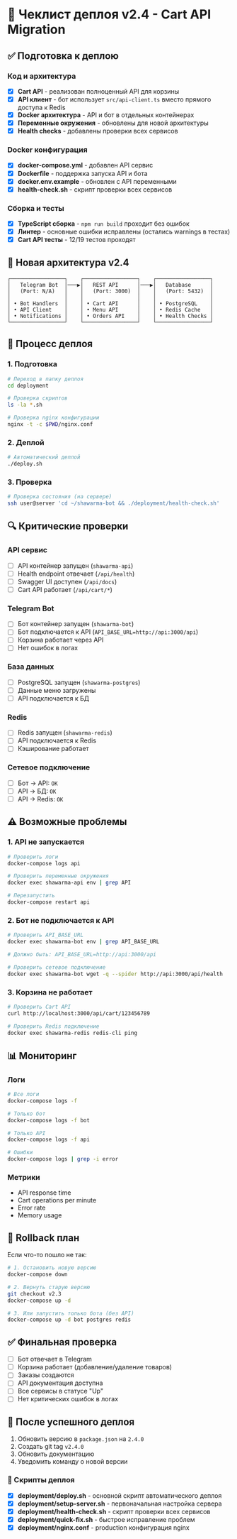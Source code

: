 # 🚀 Чеклист деплоя v2.4 - Cart API Migration

## ✅ Подготовка к деплою

### Код и архитектура

- [x] **Cart API** - реализован полноценный API для корзины
- [x] **API клиент** - бот использует `src/api-client.ts` вместо прямого доступа к Redis
- [x] **Docker архитектура** - API и бот в отдельных контейнерах
- [x] **Переменные окружения** - обновлены для новой архитектуры
- [x] **Health checks** - добавлены проверки всех сервисов

### Docker конфигурация

- [x] **docker-compose.yml** - добавлен API сервис
- [x] **Dockerfile** - поддержка запуска API и бота
- [x] **docker.env.example** - обновлен с API переменными
- [x] **health-check.sh** - скрипт проверки всех сервисов

### Сборка и тесты

- [x] **TypeScript сборка** - `npm run build` проходит без ошибок
- [x] **Линтер** - основные ошибки исправлены (остались warnings в тестах)
- [x] **Cart API тесты** - 12/19 тестов проходят

## 🔧 Новая архитектура v2.4

```
┌─────────────────┐    ┌─────────────────┐    ┌─────────────────┐
│   Telegram Bot  │───▶│   REST API      │───▶│   Database      │
│   (Port: N/A)   │    │   (Port: 3000)  │    │   (Port: 5432)  │
│                 │    │                 │    │                 │
│ • Bot Handlers  │    │ • Cart API      │    │ • PostgreSQL    │
│ • API Client    │    │ • Menu API      │    │ • Redis Cache   │
│ • Notifications │    │ • Orders API    │    │ • Health Checks │
└─────────────────┘    └─────────────────┘    └─────────────────┘
```

## 🚀 Процесс деплоя

### 1. Подготовка

```bash
# Переход в папку деплоя
cd deployment

# Проверка скриптов
ls -la *.sh

# Проверка nginx конфигурации
nginx -t -c $PWD/nginx.conf
```

### 2. Деплой

```bash
# Автоматический деплой
./deploy.sh
```

### 3. Проверка

```bash
# Проверка состояния (на сервере)
ssh user@server 'cd ~/shawarma-bot && ./deployment/health-check.sh'
```

## 🔍 Критические проверки

### API сервис

- [ ] API контейнер запущен (`shawarma-api`)
- [ ] Health endpoint отвечает (`/api/health`)
- [ ] Swagger UI доступен (`/api/docs`)
- [ ] Cart API работает (`/api/cart/*`)

### Telegram Bot

- [ ] Бот контейнер запущен (`shawarma-bot`)
- [ ] Бот подключается к API (`API_BASE_URL=http://api:3000/api`)
- [ ] Корзина работает через API
- [ ] Нет ошибок в логах

### База данных

- [ ] PostgreSQL запущен (`shawarma-postgres`)
- [ ] Данные меню загружены
- [ ] API подключается к БД

### Redis

- [ ] Redis запущен (`shawarma-redis`)
- [ ] API подключается к Redis
- [ ] Кэширование работает

### Сетевое подключение

- [ ] Бот → API: `OK`
- [ ] API → БД: `OK`
- [ ] API → Redis: `OK`

## ⚠️ Возможные проблемы

### 1. API не запускается

```bash
# Проверить логи
docker-compose logs api

# Проверить переменные окружения
docker exec shawarma-api env | grep API

# Перезапустить
docker-compose restart api
```

### 2. Бот не подключается к API

```bash
# Проверить API_BASE_URL
docker exec shawarma-bot env | grep API_BASE_URL

# Должно быть: API_BASE_URL=http://api:3000/api

# Проверить сетевое подключение
docker exec shawarma-bot wget -q --spider http://api:3000/api/health
```

### 3. Корзина не работает

```bash
# Проверить Cart API
curl http://localhost:3000/api/cart/123456789

# Проверить Redis подключение
docker exec shawarma-redis redis-cli ping
```

## 📊 Мониторинг

### Логи

```bash
# Все логи
docker-compose logs -f

# Только бот
docker-compose logs -f bot

# Только API
docker-compose logs -f api

# Ошибки
docker-compose logs | grep -i error
```

### Метрики

- API response time
- Cart operations per minute
- Error rate
- Memory usage

## 🎯 Rollback план

Если что-то пошло не так:

```bash
# 1. Остановить новую версию
docker-compose down

# 2. Вернуть старую версию
git checkout v2.3
docker-compose up -d

# 3. Или запустить только бота (без API)
docker-compose up -d bot postgres redis
```

## ✅ Финальная проверка

- [ ] Бот отвечает в Telegram
- [ ] Корзина работает (добавление/удаление товаров)
- [ ] Заказы создаются
- [ ] API документация доступна
- [ ] Все сервисы в статусе "Up"
- [ ] Нет критических ошибок в логах

## 🎉 После успешного деплоя

1. Обновить версию в `package.json` на `2.4.0`
2. Создать git tag `v2.4.0`
3. Обновить документацию
4. Уведомить команду о новой версии

### 🔧 Скрипты деплоя

- [x] **deployment/deploy.sh** - основной скрипт автоматического деплоя
- [x] **deployment/setup-server.sh** - первоначальная настройка сервера
- [x] **deployment/health-check.sh** - скрипт проверки всех сервисов
- [x] **deployment/quick-fix.sh** - быстрое исправление проблем
- [x] **deployment/nginx.conf** - production конфигурация nginx
